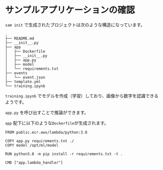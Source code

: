 # サンプルアプリケーションの確認

`sam init` で生成されたプロジェクトは次のような構造になっています。

```
.
├── README.md
├── __init__.py
├── app
│   ├── Dockerfile
│   ├── __init__.py
│   ├── app.py
│   ├── model
│   └── requirements.txt
├── events
│   └── event.json
├── template.yml
└── training.ipynb
```

`training.ipynb` でモデルを作成（学習）しており、画像から数字を認識できるようです。

 `app.py` を呼び出すことで推論ができます。

`app` 配下に以下のような`Dockerfile`が生成されます。

```docker
FROM public.ecr.aws/lambda/python:3.8

COPY app.py requirements.txt ./
COPY model /opt/ml/model

RUN python3.8 -m pip install -r requirements.txt -t .

CMD ["app.lambda_handler"]
```
